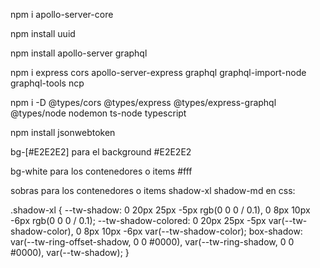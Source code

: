 npm i apollo-server-core

npm install uuid

npm install apollo-server graphql

npm i express cors apollo-server-express graphql graphql-import-node graphql-tools ncp

npm i -D @types/cors @types/express @types/express-graphql @types/node nodemon ts-node typescript

npm install jsonwebtoken

bg-[#E2E2E2] para el background #E2E2E2

bg-white para los contenedores o items #fff

sobras para los contenedores o items shadow-xl shadow-md en css:

.shadow-xl {
    --tw-shadow: 0 20px 25px -5px rgb(0 0 0 / 0.1), 0 8px 10px -6px rgb(0 0 0 / 0.1);
    --tw-shadow-colored: 0 20px 25px -5px var(--tw-shadow-color), 0 8px 10px -6px var(--tw-shadow-color);
    box-shadow: var(--tw-ring-offset-shadow, 0 0 #0000), var(--tw-ring-shadow, 0 0 #0000), var(--tw-shadow);
}

